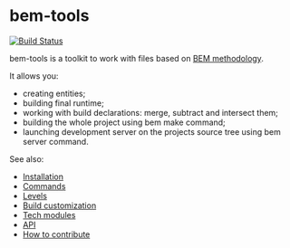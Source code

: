 # bem-tools
[![Build Status](https://secure.travis-ci.org/bem/bem-tools.png?branch=master)](http://travis-ci.org/bem/bem-tools)

bem-tools is a toolkit to work with files based on [BEM methodology](http://bem.info/method/).

It allows you:

* creating entities;
* building final runtime;
* working with build declarations: merge, subtract and intersect them;
* building the whole project using bem make command;
* launching development server on the projects source tree using bem server command.

See also:

* [Installation](http://bem.info/tools/bem/installation/)
* [Commands](http://bem.info/tools/bem/commands/)
* [Levels](http://bem.info/tools/bem/levels/)
* [Build customization](http://bem.info/tools/bem/customization/)
* [Tech modules](http://bem.info/tools/bem/tech-modules/)
* [API](http://bem.info/tools/bem/api/)
* [How to contribute](http://bem.info/tools/bem/contribute/)
